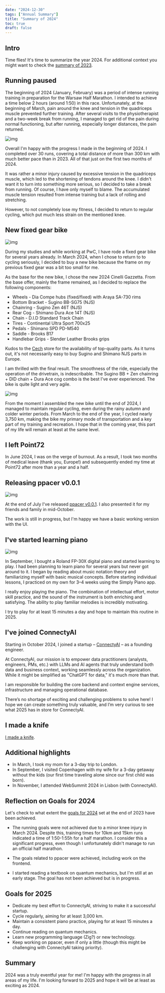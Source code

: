 ```yaml
---
date: "2024-12-30"
tags: ["Annual Summary"]
title: "Summary of 2024"
toc: true
draft: false
---
```



## Intro

Time flies! It's time to summarize the year 2024. For additional context you
might want to check the [summary of 2023](https://dskrzypiec.dev/year2023).


## Running paused

The beginning of 2024 (January, February) was a period of intense running
training in preparation for the Warsaw Half Marathon. I intended to achieve a
time below 2 hours (around 1:50) in this race. Unfortunately, at the beginning
of March, pain around the knee and tension in the quadriceps muscle prevented
further training. After several visits to the physiotherapist and a two-week
break from running, I managed to get rid of the pain during normal functioning,
but after running, especially longer distances, the pain returned.

![img](runs.jpg)

Overall I'm happy with the progress I made in the beginning of 2024. I
completed over 30 runs, covering a total distance of more than 300 km with much
better pace than in 2023. All of that just on the first two months of 2024.

It was rather a minor injury caused by excessive tension in the quadriceps
muscle, which led to the shortening of tendons around the knee. I didn't want
it to turn into something more serious, so I decided to take a break from
running. Of course, I have only myself to blame. The accumulated muscle tension
resulted from intense training but a lack of rolling and stretching.

However, to not completely lose my fitness, I decided to return to regular
cycling, which put much less strain on the mentioned knee.


## New fixed gear bike

![img](newfixie.jpg)

During my studies and while working at PwC, I have rode a fixed gear bike for
several years already. In March 2024, when I chose to return to to cycling
seriously, I decided to buy a new bike because the frame on my previous fixed
gear was a bit too small for me.

As the base for the new bike, I chose the new 2024 Cinelli Gazzetta. From the
base offer, mainly the frame remained, as I decided to replace the following
components:

- Wheels - Dia Compe hubs (fixed/fixed) with Araya SA-730 rims
- Bottom Bracket - Sugino BB-SG75 (NJS)
- Chainring - Sugino Zen 46T (NJS)
- Rear Cog - Shimano Dura Ace 14T (NJS)
- Chain - D.I.D Standard Track Chain
- Tires - Continental Ultra Sport 700x25
- Pedals - Shimano SPD PD-M540
- Saddle - Brooks B17
- Handlebar Grips - Slender Leather Brooks grips

Kudos to the [Cech](https://cech.bike) store for the availability of
top-quality parts. As it turns out, it's not necessarily easy to buy Sugino and
Shimano NJS parts in Europe.

I am thrilled with the final result. The smoothness of the ride, especially the
operation of the drivetrain, is indescribable. The Sugino BB + Zen chainring +
DID chain + Dura Ace cog combo is the best I've ever experienced. The bike is
quite light and very agile.


![img](cycles.jpg)


From the moment I assembled the new bike until the end of 2024, I managed to
maintain regular cycling, even during the rainy autumn and colder winter
periods. From March to the end of the year, I cycled nearly 3,750 km, making
the bike my primary mode of transportation and a key part of my training and
recreation. I hope that in the coming year, this part of my life will remain at
least at the same level.


## I left Point72

In June 2024, I was on the verge of burnout. As a result, I took two months of
medical leave (thank you, Europe!) and subsequently ended my time at Point72
after more than a year and a half.


## Releasing ppacer v0.0.1

![img](ppacer_ff.jpg)

At the end of July I've released [ppacer v0.0.1](https://dskrzypiec.dev/ppacer001).
I also presented it for my friends and family in mid-October.

The work is still in progress, but I'm happy we have a basic working version
with the UI.


## I've started learning piano

![img](pianonotes.jpg)

In September, I bought a Roland FP-30X digital piano and started learning to
play. I had been planning to learn piano for several years but never got around
to it. I began by reading about music notation theory and familiarizing myself
with basic musical concepts. Before starting individual lessons, I practiced on
my own for 3–4 weeks using the Simply Piano app.

I really enjoy playing the piano. The combination of intellectual effort, motor
skill practice, and the sound of the instrument is both enriching and
satisfying. The ability to play familiar melodies is incredibly motivating.

I try to play for at least 15 minutes a day and hope to maintain this routine
in 2025.


## I've joined ConnectyAI

Starting in October 2024, I joined a startup –
[ConnectyAI](https://www.connectyai.com/) – as a founding engineer.

At ConnectyAI, our mission is to empower data practitioners (analysts,
engineers, PMs, etc.) with LLMs and AI agents that truly understand both data
and business context, working seamlessly across the organization. While it
might be simplified as "ChatGPT for data," it's much more than that.

I am responsible for building the core backend and context engine services,
infrastructure and managing operational database.

There’s no shortage of exciting and challenging problems to solve here! I hope
we can create something truly valuable, and I’m very curious to see what 2025
has in store for ConnectyAI.



## I made a knife

[I made a knife](https://dskrzypiec.dev/knife/).


## Additional highlights

* In March, I took my mom for a 3-day trip to London.
* In September, I visited Copenhagen with my wife for a 3-day getaway without
the kids (our first time traveling alone since our first child was born).
* In November, I attended WebSummit 2024 in Lisbon (with ConnectyAI).


## Reflection on Goals for 2024

Let's check to what extent the [goals for
2024](https://dskrzypiec.dev/year2023/#goals-for-2024) set at the end of 2023
have been achieved.

* The running goals were not achieved due to a minor knee injury in March 2024.
Despite this, training times for 10km and 15km runs indicated a time of
1:50-1:55h for a half marathon. I consider this a significant progress, even
though I unfortunately didn't manage to run an official half marathon.

* The goals related to ppacer were achieved, including work on the frontend.

* I started reading a textbook on quantum mechanics, but I'm still at an early
stage. The goal has not been achieved but is in progress.


## Goals for 2025

* Dedicate my best effort to ConnectyAI, striving to make it a successful startup.
* Cycle regularly, aiming for at least 3,000 km.
* Maintain a consistent piano practice, playing for at least 15 minutes a day.
* Continue reading on quantum mechanics.
* Learn new programming language (Zig?) or new technology.
* Keep working on ppacer, even if only a little (though this might be
challenging with ConnectyAI taking priority).


## Summary

2024 was a truly eventful year for me! I'm happy with the progress in all areas
of my life. I'm looking forward to 2025 and hope it will be at least as
exciting as 2024.

